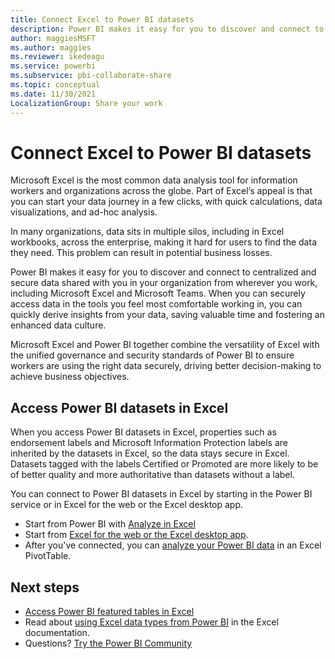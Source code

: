 ```yaml
---
title: Connect Excel to Power BI datasets 
description: Power BI makes it easy for you to discover and connect to centralized and secure data shared with you in your organization from wherever you work, including Microsoft Excel and Microsoft Teams.
author: maggiesMSFT
ms.author: maggies
ms.reviewer: ikedeagu
ms.service: powerbi
ms.subservice: pbi-collaborate-share
ms.topic: conceptual
ms.date: 11/30/2021
LocalizationGroup: Share your work
---
```

# Connect Excel to Power BI datasets

Microsoft Excel is the most common data analysis tool for information workers and organizations across the globe. Part of Excel’s appeal is that you can start your data journey in a few clicks, with quick calculations, data visualizations, and ad-hoc analysis. 

In many organizations, data sits in multiple silos, including in Excel workbooks, across the enterprise, making it hard for users to find the data they need. This problem can result in potential business losses. 

Power BI makes it easy for you to discover and connect to centralized and secure data shared with you in your organization from wherever you work, including Microsoft Excel and Microsoft Teams. When you can securely access data in the tools you feel most comfortable working in, you can quickly derive insights from your data, saving valuable time and fostering an enhanced data culture. 

Microsoft Excel and Power BI together combine the versatility of Excel with the unified governance and security standards of Power BI to ensure workers are using the right data securely, driving better decision-making to achieve business objectives. 

## Access Power BI datasets in Excel 

When you access Power BI datasets in Excel, properties such as endorsement labels and Microsoft Information Protection labels are inherited by the datasets in Excel, so the data stays secure in Excel. Datasets tagged with the labels Certified or Promoted are more likely to be of better quality and more authoritative than datasets without a label. 

You can connect to Power BI datasets in Excel by starting in the Power BI service or in Excel for the web or the Excel desktop app.  

- Start from Power BI with [Analyze in Excel](service-analyze-in-excel.md) 
- Start from [Excel for the web or the Excel desktop app](service-connect-excel-power-bi-datasets.md).
- After you've connected, you can [analyze your Power BI data](service-analyze-power-bi-datasets-excel.md) in an Excel PivotTable.


## Next steps

- [Access Power BI featured tables in Excel](service-excel-featured-tables.md)
- Read about [using Excel data types from Power BI](https://support.office.com/article/use-excel-data-types-from-power-bi-preview-cd8938ce-f963-444d-b82a-7140848241e9) in the Excel documentation.
- Questions? [Try the Power BI Community](https://community.powerbi.com/)
